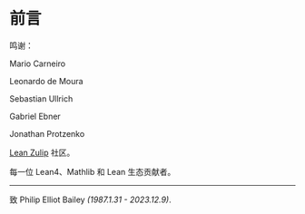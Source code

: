 # 前言

鸣谢：

Mario Carneiro

Leonardo de Moura

Sebastian Ullrich

Gabriel Ebner

Jonathan Protzenko

[Lean Zulip](https://leanprover.zulipchat.com/) 社区。

每一位 Lean4、Mathlib 和 Lean 生态贡献者。

---

致 Philip Elliot Bailey _(1987.1.31 - 2023.12.9)_.
